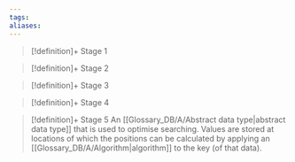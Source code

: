 ```yaml
---
tags:
aliases:
---
```


> [!definition]+ Stage 1
>

> [!definition]+ Stage 2
>

> [!definition]+ Stage 3
>

> [!definition]+ Stage 4
>

> [!definition]+ Stage 5
> An [[Glossary_DB/A/Abstract data type|abstract data type]] that is used to optimise searching. Values are stored at locations of which the positions can be calculated by applying an [[Glossary_DB/A/Algorithm|algorithm]] to the key (of that data).



